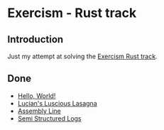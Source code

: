 # Exercism - Rust track

## Introduction

Just my attempt at solving the [Exercism Rust track](https://exercism.io/tracks/rust).

## Done

- [Hello, World!](https://exercism.org/tracks/rust/exercises/hello-world)
- [Lucian's Luscious Lasagna](https://exercism.org/tracks/rust/exercises/lucians-luscious-lasagna)
- [Assembly Line](https://exercism.org/tracks/rust/exercises/assembly-line)
- [Semi Structured Logs](https://exercism.org/tracks/rust/exercises/semi-structured-logs)
